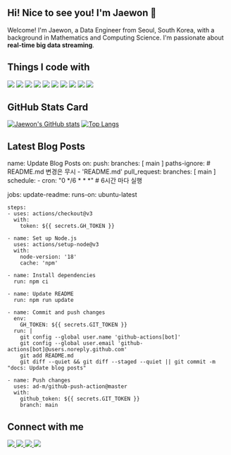 ## Hi! Nice to see you! I'm Jaewon 👋

Welcome! I'm Jaewon, a Data Engineer from Seoul, South Korea, with a background in Mathematics and Computing Science.
I'm passionate about **real-time big data streaming**.

## Things I code with 
<p align="left">
  <img src="https://img.shields.io/badge/Python-3776AB?style=flat-square&logo=Python&logoColor=white"/>
  <img src="https://img.shields.io/badge/Airflow-017CEE?style=flat-square&logo=Apache%20Airflow&logoColor=white"/>
  <img src="https://img.shields.io/badge/Spark-E25A1C?style=flat-square&logo=Apache%20Spark&logoColor=white"/>
  <img src="https://img.shields.io/badge/Hadoop-66CCFF?style=flat-square&logo=Apache%20Hadoop&logoColor=white"/>
  <img src="https://img.shields.io/badge/Trino-DD00A1?style=flat-square&logo=Trino&logoColor=white"/>
  <img src="https://img.shields.io/badge/Kafka-231F20?style=flat-square&logo=Apache%20Kafka&logoColor=white"/>
  <img src="https://img.shields.io/badge/MySQL-4479A1?style=flat-square&logo=MySQL&logoColor=white"/>
  <img src="https://img.shields.io/badge/Snowflake-29B5E8?style=flat-square&logo=Snowflake&logoColor=white"/>
  <img src="https://img.shields.io/badge/Elasticsearch-005571?style=flat-square&logo=Elasticsearch&logoColor=white"/>
  <img src="https://img.shields.io/badge/Postman-FF6C37?style=flat-square&logo=Postman&logoColor=white"/>
</p>


## GitHub Stats Card

[![Jaewon's GitHub stats](https://github-readme-stats.vercel.app/api?username=jaelim095)](https://github.com/jaelim095/github-readme-stats)
[![Top Langs](https://github-readme-stats.vercel.app/api/top-langs/?username=jaelim095)](https://github.com/anuraghazra/github-readme-stats)

## Latest Blog Posts
name: Update Blog Posts
on:
  push:
    branches: [ main ]
    paths-ignore:    # README.md 변경은 무시
      - 'README.md'
  pull_request:
    branches: [ main ]
  schedule:
    - cron: "0 */6 * * *"  # 6시간 마다 실행

jobs:
  update-readme:
    runs-on: ubuntu-latest
    
    steps:
    - uses: actions/checkout@v3
      with:
        token: ${{ secrets.GH_TOKEN }}
        
    - name: Set up Node.js
      uses: actions/setup-node@v3
      with:
        node-version: '18'
        cache: 'npm'
        
    - name: Install dependencies
      run: npm ci
        
    - name: Update README
      run: npm run update
        
    - name: Commit and push changes
      env:
        GH_TOKEN: ${{ secrets.GIT_TOKEN }}
      run: |
        git config --global user.name 'github-actions[bot]'
        git config --global user.email 'github-actions[bot]@users.noreply.github.com'
        git add README.md
        git diff --quiet && git diff --staged --quiet || git commit -m "docs: Update blog posts"

    - name: Push changes
      uses: ad-m/github-push-action@master
      with:
        github_token: ${{ secrets.GIT_TOKEN }}
        branch: main

## Connect with me 
<a href="mailto:jaelim095@gmail.com" target="_blank">
  <img src="https://img.shields.io/badge/Gmail-D14836?style=flat-square&logo=Gmail&logoColor=white"/>
</a>
<a href="https://instagram.com/limjaeon__" target="_blank">
  <img src="https://img.shields.io/badge/Instagram-E4405F?style=flat-square&logo=Instagram&logoColor=white"/>
</a>
<a href="https://linkedin.com/in/jaewon-lim-563510159/" target="_blank">
  <img src="https://img.shields.io/badge/LinkedIn-0A66C2?style=flat-square&logo=LinkedIn&logoColor=white"/>
</a>
<a href="https://velog.io/@jaelim095" target="_blank">
  <img src="https://img.shields.io/badge/Velog-20C997?style=flat-square&logo=Velog&logoColor=white"/>
</a>


